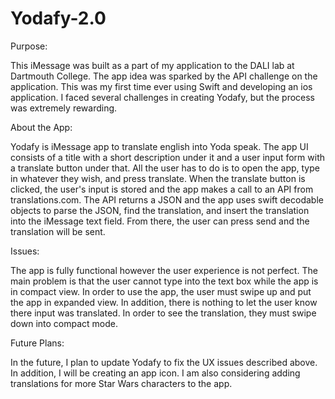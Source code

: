 # Yodafy-2.0
Purpose:

This iMessage was built as a part of my application to the DALI lab at Dartmouth College. The app idea was sparked by the API challenge on the application. This was my first time ever using Swift and developing an ios application. I faced several challenges in creating Yodafy, but the process was extremely rewarding.

About the App:

Yodafy is iMessage app to translate english into Yoda speak. The app UI consists of a title with a short description under it and a user input form with a translate button under that. All the user has to do is to open the app, type in whatever they wish, and press translate. When the translate button is clicked, the user's input is stored and the app makes a call to an API from translations.com. The API returns a JSON and the app uses swift decodable objects to parse the JSON, find the translation, and insert the translation into the iMessage text field. From there, the user can press send and the translation will be sent.

Issues:

The app is fully functional however the user experience is not perfect. The main problem is that the user cannot type into the text box while the app is in compact view. In order to use the app, the user must swipe up and put the app in expanded view. In addition, there is nothing to let the user know there input was translated. In order to see the translation, they must swipe down into compact mode.

Future Plans:

In the future, I plan to update Yodafy to fix the UX issues described above. In addition, I will be creating an app icon. I am also considering adding translations for more Star Wars characters to the app.
